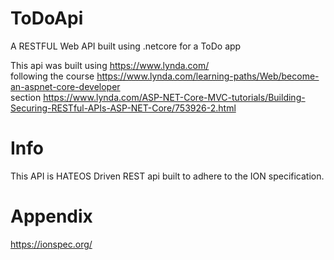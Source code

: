 # ToDoApi
A RESTFUL Web API built using .netcore for a ToDo app

This api was built using https://www.lynda.com/ </br>
following the course https://www.lynda.com/learning-paths/Web/become-an-aspnet-core-developer </br>
section https://www.lynda.com/ASP-NET-Core-MVC-tutorials/Building-Securing-RESTful-APIs-ASP-NET-Core/753926-2.html </br>

# Info
This API is HATEOS Driven REST api built to adhere to the ION specification.

# Appendix
https://ionspec.org/
